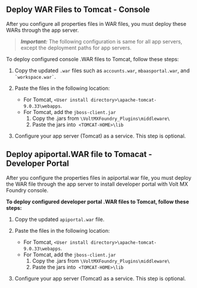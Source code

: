                             

Deploy WAR Files to Tomcat - Console
------------------------------------

After you configure all properties files in WAR files, you must deploy these WARs through the app server.

> **_Important:_** The following configuration is same for all app servers, except the deployment paths for app servers.

To deploy configured console .WAR files to Tomcat, follow these steps:

1.  Copy the updated `.war` files such as `accounts.war`, `mbaasportal.war`, and `` `workspace.war` ``.
2.  Paste the files in the following location:
    *   For Tomcat, `<User install directory>\apache-tomcat-9.0.33\webapps`.
    *   For Tomcat, add the `jboss-client.jar`
        1.  Copy the .jars from `\VoltMXFoundry_Plugins\middleware\`
        2.  Paste the jars into  `<TOMCAT-HOME>\lib`  
            
3.  Configure your app server (Tomcat) as a service. This step is optional.

Deploy apiportal.WAR file to Tomacat - Developer Portal
-------------------------------------------------------

After you configure the properties files in apiportal.war file, you must deploy the WAR file through the app server to install developer portal with Volt MX Foundry console.

**To deploy configured developer portal .WAR files to Tomcat, follow these steps:**

1.  Copy the updated `apiportal.war` file.
2.  Paste the files in the following location:
    *   For Tomcat, `<User install directory>\apache-tomcat-9.0.33\webapps`.
    *   For Tomcat, add the `jboss-client.jar`
        1.  Copy the .jars from `\VoltMXFoundry_Plugins\middleware\`
        2.  Paste the jars into  `<TOMCAT-HOME>\lib`  
            
3.  Configure your app server (Tomcat) as a service. This step is optional.
